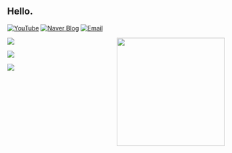 
## Hello.


[![YouTube](https://img.shields.io/badge/YouTube-FF0000?style=for-the-badge&logo=youtube&logoColor=white)](https://www.youtube.com/watch?v=ARJ8cAGm6JE)
[![Naver Blog](https://img.shields.io/badge/Naver%20Blog-03C75A?style=for-the-badge&logo=naver&logoColor=white)](https://blog.naver.com/weg_mag)
[![Email](https://img.shields.io/badge/Email-D14836?style=for-the-badge&logo=gmail&logoColor=white)](mailto:noah.weg1456@gmail.com)




<img align="right" src="https://firebasestorage.googleapis.com/v0/b/weg-c6d13.firebasestorage.app/o/listening-on-ytmusic.svg?alt=media&token=546b8af8-fecc-435a-a1fc-7192368c8678&v=150" width="250" />


<div align="left">
  
[<img src="https://github-readme-stats.vercel.app/api/pin/?username=weg-9000&repo=agent_data_isolation&show_owner=true&theme=default&border_radius=10.0&cache_seconds=3600">](https://github.com/weg-9000/agent_data_isolation)

[<img src="https://github-readme-stats.vercel.app/api/pin/?username=weg-9000&repo=agent-logger&show_owner=true&theme=default&border_radius=10.0&cache_seconds=3600">](https://github.com/weg-9000/agent-logger)

[<img src="https://github-readme-stats.vercel.app/api/pin/?username=weg-9000&repo=Multi-agent-AI-Avatar-Interview-Assistant&theme=white&show_owner=true&theme=default&border_radius=10.0&cache_seconds=3600">](https://github.com/weg-9000/AI-agent-Avatar-Interview-Assistant)

</div>

<br clear="both"/>









<!--
**weg-9000/weg-9000** is a ✨ _special_ ✨ repository because its `README.md` (this file) appears on your GitHub profile.



Here are some ideas to get you started:

- 🔭 I’m currently working on ...
- 🌱 I’m currently learning ...
- 👯 I’m looking to collaborate on ...
- 🤔 I’m looking for help with ...
- 💬 Ask me about ...
- 📫 How to reach me: ...
- 😄 Pronouns: ...
- ⚡ Fun fact: ...
-->
